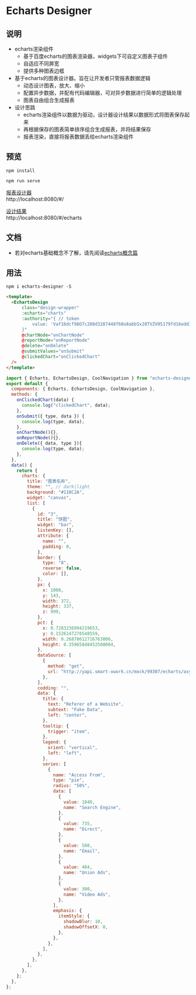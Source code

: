 # Echarts Designer

## 说明
* echarts渲染组件
  * 基于百度echarts的图表渲染器，widgets下可自定义图表子组件    
  * 自适应不同屏宽 
  * 提供多种图表边框 
* 基于echarts的图表设计器。旨在让开发者只管报表数据逻辑
  * 动态设计图表，放大、缩小
  * 配置异步数据，并配有代码编辑器，可对异步数据进行简单的逻辑处理 
  * 图表自由组合生成报表
* 设计思路
  * echarts渲染组件以数据为驱动，设计器设计结果以数据形式将图表保存起来 
  * 再根据保存的图表简单排序组合生成报表，并将结果保存  
  * 报表渲染，直接将报表数据丢给echarts渲染组件

## 预览
```
npm install

npm run serve
```
[报表设计器](http://localhost:8080/#/)  
http://localhost:8080/#/

[设计结果](http://localhost:8080/#/echarts)  
http://localhost:8080/#/echarts

## 文档
* 若对echarts基础概念不了解，请先阅读[echarts概念篇](https://echarts.apache.org/handbook/zh/concepts/visual-map)

## 用法
```
npm i echarts-designer -S
```

```html
<template>
  <EchartsDesign
      class="design-wrapper"
      :echarts="charts"
      :authority="{ // token
          value: 'Vaf16dcf98O7c280d3287448f60o8abb5x28TVZV05179fd16edd177NXT6R',
      }"
      @chartNode="onChartNode"
      @reportNode="onReportNode"
      @delete="onDelete"
      @submitValues="onSubmit"
      @clickedChart="onClickedChart"
  />
</template>
```

```js
import { Echarts, EchartsDesign, CoolNavigation } from "echarts-designer";
export default {
  components: { Echarts, EchartsDesign, CoolNavigation },
  methods: {
    onClickedChart(data) {
      console.log("clickedChart", data);
    },
    onSubmit({ type, data }) {
      console.log(type, data);
    },
    onChartNode(){},
    onReportNode(){},
    onDelete({ data, type }){
      console.log(type, data);
    },
  },
  data() {
    return {
      charts: {
        title: "图表名称",
        theme: "", // dark|light
        background: "#110C2A",
        widget: "canvas",
        list: [
          {
            id: "3",
            title: "饼图",
            widget: "bar",
            listenKey: [],
            attribute: {
              name: "",
              padding: 0,
            },
            border: {
              type: "8",
              reverse: false,
              color: [],
            },
            px: {
              x: 1008,
              y: 143,
              width: 372,
              height: 337,
              z: 999,
            },
            pct: {
              x: 0.7283236994219653,
              y: 0.1526147278548559,
              width: 0.26878612716763006,
              height: 0.35965848452508004,
            },
            dataSource: [
              {
                method: "get",
                url: "http://yapi.smart-xwork.cn/mock/99307/echarts/asyncPath",
              },
            ],
            codding: "",
            data: {
              title: {
                text: "Referer of a Website",
                subtext: "Fake Data",
                left: "center",
              },
              tooltip: {
                trigger: "item",
              },
              legend: {
                orient: "vertical",
                left: "left",
              },
              series: [
                {
                  name: "Access From",
                  type: "pie",
                  radius: "50%",
                  data: [
                    {
                      value: 1048,
                      name: "Search Engine",
                    },
                    {
                      value: 735,
                      name: "Direct",
                    },
                    {
                      value: 580,
                      name: "Email",
                    },
                    {
                      value: 484,
                      name: "Union Ads",
                    },
                    {
                      value: 300,
                      name: "Video Ads",
                    },
                  ],
                  emphasis: {
                    itemStyle: {
                      shadowBlur: 10,
                      shadowOffsetX: 0,
                    },
                  },
                },
              ],
            },
          },
        ],
      },
    };
  },
};
```
